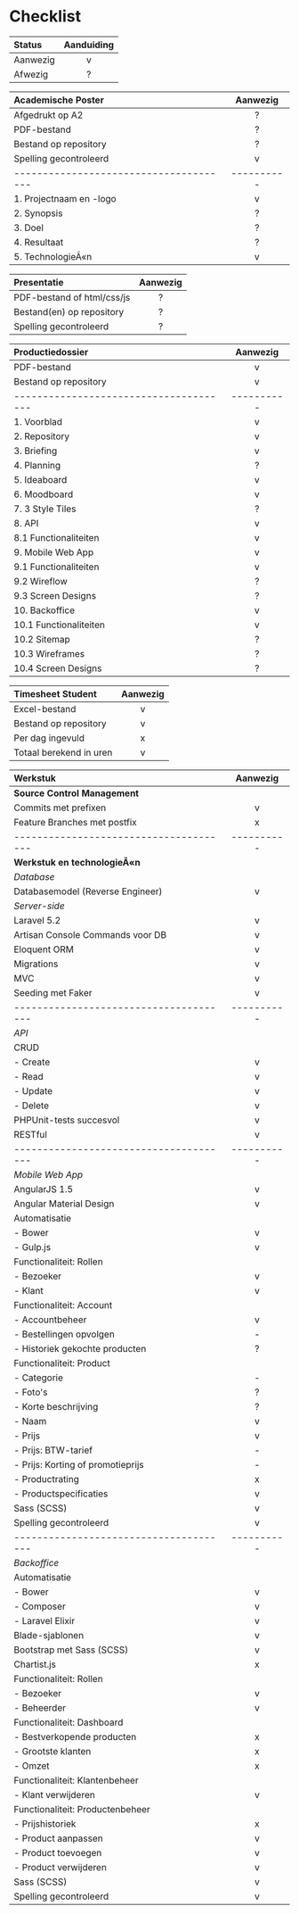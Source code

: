 Checklist
=========

| Status   | Aanduiding |
|:---------|:----------:|
| Aanwezig |      v     |
| Afwezig  |      ?     |

| Academische Poster                   | Aanwezig |
|:-------------------------------------|:--------:|
| Afgedrukt op A2                      |     ?    |
| PDF-bestand                          |     ?    |
| Bestand op repository                |     ?    |
| Spelling gecontroleerd               |     v    |
|--------------------------------------|----------|
| 1. Projectnaam en -logo              |     v    |
| 2. Synopsis                          |     ?    |
| 3. Doel                              |     ?    |
| 4. Resultaat                         |     ?    |
| 5. TechnologieÃ«n                     |     v    |

| Presentatie                          | Aanwezig |
|:-------------------------------------|:--------:|
| PDF-bestand of html/css/js           |     ?    |
| Bestand(en) op repository            |     ?    |
| Spelling gecontroleerd               |     ?    |

| Productiedossier                     | Aanwezig |
|:-------------------------------------|:--------:|
| PDF-bestand                          |     v    |
| Bestand op repository                |     v    |
|--------------------------------------|----------|
|  1.  Voorblad                        |     v    |
|  2.  Repository                      |     v    |
|  3.  Briefing                        |     v    |
|  4.  Planning                        |     ?    |
|  5.  Ideaboard                       |     v    |
|  6.  Moodboard                       |     v    |
|  7.  3 Style Tiles                   |     ?    |
|  8.  API                             |     v    |
|  8.1 Functionaliteiten               |     v    |
|  9.  Mobile Web App                  |     v    |
|  9.1 Functionaliteiten               |     v    |
|  9.2 Wireflow                        |     ?    |
|  9.3 Screen Designs                  |     ?    |
| 10.  Backoffice                      |     v    |
| 10.1 Functionaliteiten               |     v    |
| 10.2 Sitemap                         |     ?    |
| 10.3 Wireframes                      |     ?    |
| 10.4 Screen Designs                  |     ?    |

| Timesheet Student                    | Aanwezig |
|:-------------------------------------|:--------:|
| Excel-bestand                        |     v    |
| Bestand op repository                |     v    |
| Per dag ingevuld                     |     x    |
| Totaal berekend in uren              |     v    |


| Werkstuk                             | Aanwezig |
|:-------------------------------------|:--------:|
| **Source Control Management**        |          |
|   Commits met prefixen               |     v    |
|   Feature Branches met postfix       |     x    |
|--------------------------------------|----------|
| **Werkstuk en technologieÃ«n**        |          |
|  *Database*                          |          |
|   Databasemodel (Reverse Engineer)   |     v    |
|  *Server-side*                       |          |
|   Laravel 5.2                        |     v    |
|   Artisan Console Commands voor DB   |     v    |
|   Eloquent ORM                       |     v    |
|   Migrations                         |     v    |
|   MVC                                |     v    |
|   Seeding met Faker                  |     v    |
|--------------------------------------|----------|
|  *API*                               |          |
|   CRUD                               |          |
|   - Create                           |     v    |
|   - Read                             |     v    |
|   - Update                           |     v    |
|   - Delete                           |     v    |
|   PHPUnit-tests succesvol            |     v    |
|   RESTful                            |     v    |
|--------------------------------------|----------|
|  *Mobile Web App*                    |          |
|   AngularJS 1.5                      |     v    |
|   Angular Material Design            |     v    |
|   Automatisatie                      |          |
|   - Bower                            |     v    |
|   - Gulp.js                          |     v    |
|   Functionaliteit: Rollen            |          |
|   - Bezoeker                         |     v    |
|   - Klant                            |     v    |
|   Functionaliteit: Account           |          |
|   - Accountbeheer                    |     v    |
|   - Bestellingen opvolgen            |     -    |
|   - Historiek gekochte producten     |     ?    |
|   Functionaliteit: Product           |          |
|   - Categorie                        |     -    |
|   - Foto's                           |     ?    |
|   - Korte beschrijving               |     ?    |
|   - Naam                             |     v    |
|   - Prijs                            |     v    |
|   - Prijs: BTW-tarief                |     -    |
|   - Prijs: Korting of promotieprijs  |     -    |
|   - Productrating                    |     x    |
|   - Productspecificaties             |     v    |
|   Sass (SCSS)                        |     v    |
|   Spelling gecontroleerd             |     v    |
|--------------------------------------|----------|
|  *Backoffice*                        |          |
|   Automatisatie                      |          |
|   - Bower                            |     v    |
|   - Composer                         |     v    |
|   - Laravel Elixir                   |     v    |
|   Blade-sjablonen                    |     v    |
|   Bootstrap met Sass (SCSS)          |     v    |
|   Chartist.js                        |     x    |
|   Functionaliteit: Rollen            |          |
|   - Bezoeker                         |     v    |
|   - Beheerder                        |     v    |
|   Functionaliteit: Dashboard         |          |
|   - Bestverkopende producten         |     x    |
|   - Grootste klanten                 |     x    |
|   - Omzet                            |     x    |
|   Functionaliteit: Klantenbeheer     |          |
|   - Klant verwijderen                |     v    |
|   Functionaliteit: Productenbeheer   |         |
|   - Prijshistoriek                   |     x    |
|   - Product aanpassen                |     v    |
|   - Product toevoegen                |     v  |
|   - Product verwijderen              |     v    |
|   Sass (SCSS)                        |     v    |
|   Spelling gecontroleerd             |     v    |